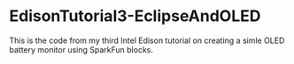 # EdisonTutorial3-EclipseAndOLED

This is the code from my third Intel Edison tutorial on creating a simle OLED battery monitor using SparkFun blocks.

